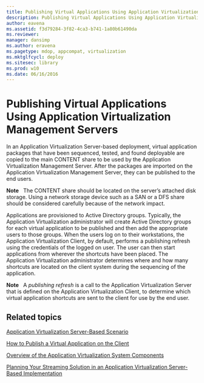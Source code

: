```yaml
---
title: Publishing Virtual Applications Using Application Virtualization Management Servers
description: Publishing Virtual Applications Using Application Virtualization Management Servers
author: eavena
ms.assetid: f3d79284-3f82-4ca3-b741-1a80b61490da
ms.reviewer: 
manager: dansimp
ms.author: eravena
ms.pagetype: mdop, appcompat, virtualization
ms.mktglfcycl: deploy
ms.sitesec: library
ms.prod: w10
ms.date: 06/16/2016
---
```



# Publishing Virtual Applications Using Application Virtualization Management Servers


In an Application Virtualization Server-based deployment, virtual application packages that have been sequenced, tested, and found deployable are copied to the main CONTENT share to be used by the Application Virtualization Management Server. After the packages are imported on the Application Virtualization Management Server, they can be published to the end users.

**Note**  
The CONTENT share should be located on the server’s attached disk storage. Using a network storage device such as a SAN or a DFS share should be considered carefully because of the network impact.

 

Applications are provisioned to Active Directory groups. Typically, the Application Virtualization administrator will create Active Directory groups for each virtual application to be published and then add the appropriate users to those groups. When the users log on to their workstations, the Application Virtualization Client, by default, performs a publishing refresh using the credentials of the logged on user. The user can then start applications from wherever the shortcuts have been placed. The Application Virtualization administrator determines where and how many shortcuts are located on the client system during the sequencing of the application.

**Note**  
A *publishing refresh* is a call to the Application Virtualization Server that is defined on the Application Virtualization Client, to determine which virtual application shortcuts are sent to the client for use by the end user.

 

## Related topics


[Application Virtualization Server-Based Scenario](application-virtualization-server-based-scenario.md)

[How to Publish a Virtual Application on the Client](how-to-publish-a-virtual-application-on-the-client.md)

[Overview of the Application Virtualization System Components](overview-of-the-application-virtualization-system-components.md)

[Planning Your Streaming Solution in an Application Virtualization Server-Based Implementation](planning-your-streaming-solution-in-an-application-virtualization-server-based-implementation.md)

 

 





